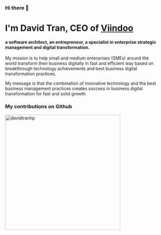 ### Hi there 👋

<h1>I'm David Tran, CEO of <a href="https://viindoo.com" target="_blank">Viindoo</a></h1>
<h4>a software architect, an entrepreneur, a specialist in enterprise strategic management and digital transformation.</h4>
<p>My mission is to help small and medium enterprises (SMEs) around the world transform their business digitally in fast and efficient way based on breakthrough technology achievements and best business digital transformation practices.</p>
<p>My message is that the combination of innovative technology and the best business management practices creates success in business digital transformation for fast and solid growth.</p>

### My contributions on Github
<img src="https://github-readme-stats.vercel.app/api?username=davidtranhp&count_private=true&include_all_commits=true&show_icons=true" width="375" alt="davidtranhp"/>

<!--
**davidtranhp/davidtranhp** is a ✨ _special_ ✨ repository because its `README.md` (this file) appears on your GitHub profile.

Here are some ideas to get you started:

- 🔭 I’m currently working on ...
- 🌱 I’m currently learning ...
- 👯 I’m looking to collaborate on ...
- 🤔 I’m looking for help with ...
- 💬 Ask me about ...
- 📫 How to reach me: ...
- 😄 Pronouns: ...
- ⚡ Fun fact: ...
-->

